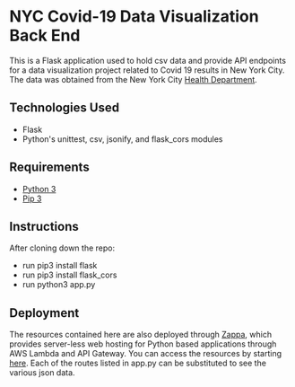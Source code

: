 # NYC Covid-19 Data Visualization Back End

This is a Flask application used to hold csv data and provide API endpoints for a data visualization project related to Covid 19 results in
New York City. The data was obtained from the 
New York City [Health Department](https://github.com/nychealth/coronavirus-data).

## Technologies Used
* Flask
* Python's unittest, csv, jsonify, and flask_cors modules

## Requirements
* [Python 3](https://www.python.org/downloads/)
* [Pip 3](https://pip.pypa.io/en/stable/installing/)

## Instructions
After cloning down the repo:
* run pip3 install flask
* run pip3 install flask_cors
* run python3 app.py

## Deployment
The resources contained here are also deployed through [Zappa](https://github.com/Miserlou/Zappa), 
which provides server-less web hosting for Python based applications through AWS Lambda and API Gateway. 
You can access the resources by starting [here](https://yibuf5tkd1.execute-api.us-east-1.amazonaws.com/dev/age_groups).
Each of the routes listed in app.py can be substituted to see the various json data.
